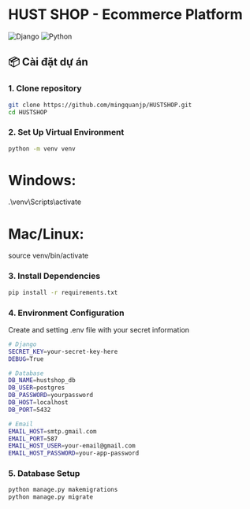 # HUST SHOP - Ecommerce Platform

![Django](https://img.shields.io/badge/Django-3.2-green)
![Python](https://img.shields.io/badge/Python-3.8+-blue)

## 📦 Cài đặt dự án

### 1. Clone repository
```bash
git clone https://github.com/mingquanjp/HUSTSHOP.git
cd HUSTSHOP
```

### 2. Set Up Virtual Environment
```bash
python -m venv venv
```
# Windows:
.\venv\Scripts\activate
# Mac/Linux:
source venv/bin/activate

### 3. Install Dependencies
```bash
pip install -r requirements.txt
```
### 4. Environment Configuration
Create and setting .env file with your secret information
```bash
# Django
SECRET_KEY=your-secret-key-here
DEBUG=True

# Database
DB_NAME=hustshop_db
DB_USER=postgres
DB_PASSWORD=yourpassword
DB_HOST=localhost
DB_PORT=5432

# Email
EMAIL_HOST=smtp.gmail.com
EMAIL_PORT=587
EMAIL_HOST_USER=your-email@gmail.com
EMAIL_HOST_PASSWORD=your-app-password
```

### 5. Database Setup
```bash
python manage.py makemigrations
python manage.py migrate
```



